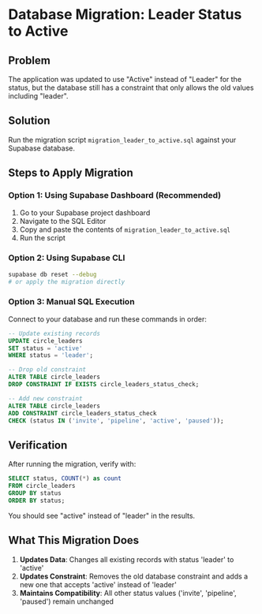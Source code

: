 # Database Migration: Leader Status to Active

## Problem
The application was updated to use "Active" instead of "Leader" for the status, but the database still has a constraint that only allows the old values including "leader".

## Solution
Run the migration script `migration_leader_to_active.sql` against your Supabase database.

## Steps to Apply Migration

### Option 1: Using Supabase Dashboard (Recommended)
1. Go to your Supabase project dashboard
2. Navigate to the SQL Editor
3. Copy and paste the contents of `migration_leader_to_active.sql`
4. Run the script

### Option 2: Using Supabase CLI
```bash
supabase db reset --debug
# or apply the migration directly
```

### Option 3: Manual SQL Execution
Connect to your database and run these commands in order:

```sql
-- Update existing records
UPDATE circle_leaders 
SET status = 'active' 
WHERE status = 'leader';

-- Drop old constraint
ALTER TABLE circle_leaders 
DROP CONSTRAINT IF EXISTS circle_leaders_status_check;

-- Add new constraint
ALTER TABLE circle_leaders 
ADD CONSTRAINT circle_leaders_status_check 
CHECK (status IN ('invite', 'pipeline', 'active', 'paused'));
```

## Verification
After running the migration, verify with:
```sql
SELECT status, COUNT(*) as count 
FROM circle_leaders 
GROUP BY status 
ORDER BY status;
```

You should see "active" instead of "leader" in the results.

## What This Migration Does
1. **Updates Data**: Changes all existing records with status 'leader' to 'active'
2. **Updates Constraint**: Removes the old database constraint and adds a new one that accepts 'active' instead of 'leader'
3. **Maintains Compatibility**: All other status values ('invite', 'pipeline', 'paused') remain unchanged
